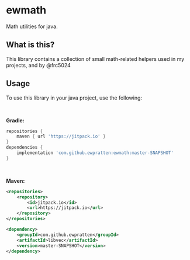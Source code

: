 # ewmath
Math utilities for java.

## What is this?
This library contains a collection of small math-related helpers used in my projects, and by @frc5024

## Usage
To use this library in your java project, use the following:

<br>

**Gradle:**

```groovy
repositories {
    maven { url 'https://jitpack.io' }
}
dependencies {
    implementation 'com.github.ewpratten:ewmath:master-SNAPSHOT'
}
```

<br>

**Maven:**

```xml
<repositories>
    <repository>
        <id>jitpack.io</id>
        <url>https://jitpack.io</url>
    </repository>
</repositories>

<dependency>
    <groupId>com.github.ewpratten</groupId>
    <artifactId>libvec</artifactId>
    <version>master-SNAPSHOT</version>
</dependency>
```
